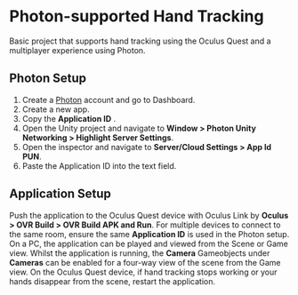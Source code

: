 # Photon-supported Hand Tracking
Basic project that supports hand tracking using the Oculus Quest and a multiplayer experience using Photon.  

## Photon Setup
1. Create a [Photon](https://www.photonengine.com/) account and go to Dashboard.
2. Create a new app.
3. Copy the __Application ID__ .
4. Open the Unity project and navigate to __Window > Photon Unity Networking > Highlight Server Settings__.
5. Open the inspector and navigate to __Server/Cloud Settings > App Id PUN__.
6. Paste the Application ID into the text field. 

## Application Setup
Push the application to the Oculus Quest device with Oculus Link by __Oculus > OVR Build > OVR Build APK and Run__. For multiple devices to connect to the same room, ensure the same __Application ID__ is used in the Photon setup.
On a PC, the application can be played and viewed from the Scene or Game view. Whilst the application is running, the __Camera__ Gameobjects under __Cameras__ can be enabled for a four-way view of the scene from the Game view. 
On the Oculus Quest device, if hand tracking stops working or your hands disappear from the scene, restart the application. 
